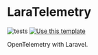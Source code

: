 # LaraTelemetry

![tests](https://github.com/MilesChou/composer-template/workflows/tests/badge.svg)
[![Use this template](https://img.shields.io/badge/GitHub-Use_this_template-green.svg)](https://github.com/MilesChou/composer-template/generate)

OpenTelemetry with Laravel.
